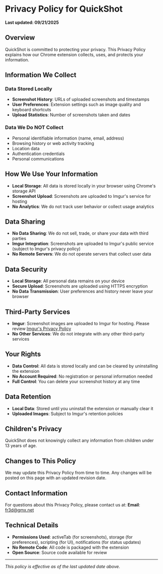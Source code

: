 # Privacy Policy for QuickShot

**Last updated: 09/21/2025**

## Overview

QuickShot is committed to protecting your privacy. This Privacy Policy explains how our Chrome extension collects, uses, and protects your information.

## Information We Collect

### Data Stored Locally
- **Screenshot History**: URLs of uploaded screenshots and timestamps
- **User Preferences**: Extension settings such as image quality and keyboard shortcuts
- **Upload Statistics**: Number of screenshots taken and dates

### Data We Do NOT Collect
- Personal identifiable information (name, email, address)
- Browsing history or web activity tracking
- Location data
- Authentication credentials
- Personal communications

## How We Use Your Information

- **Local Storage**: All data is stored locally in your browser using Chrome's storage API
- **Screenshot Upload**: Screenshots are uploaded to Imgur's service for hosting
- **No Analytics**: We do not track user behavior or collect usage analytics

## Data Sharing

- **No Data Sharing**: We do not sell, trade, or share your data with third parties
- **Imgur Integration**: Screenshots are uploaded to Imgur's public service (subject to Imgur's privacy policy)
- **No Remote Servers**: We do not operate servers that collect user data

## Data Security

- **Local Storage**: All personal data remains on your device
- **Secure Upload**: Screenshots are uploaded using HTTPS encryption
- **No Data Transmission**: User preferences and history never leave your browser

## Third-Party Services

- **Imgur**: Screenshot images are uploaded to Imgur for hosting. Please review [Imgur's Privacy Policy](https://imgur.com/privacy)
- **No Other Services**: We do not integrate with any other third-party services

## Your Rights

- **Data Control**: All data is stored locally and can be cleared by uninstalling the extension
- **No Account Required**: No registration or personal information needed
- **Full Control**: You can delete your screenshot history at any time

## Data Retention

- **Local Data**: Stored until you uninstall the extension or manually clear it
- **Uploaded Images**: Subject to Imgur's retention policies

## Children's Privacy

QuickShot does not knowingly collect any information from children under 13 years of age.

## Changes to This Policy

We may update this Privacy Policy from time to time. Any changes will be posted on this page with an updated revision date.

## Contact Information

For questions about this Privacy Policy, please contact us at:
**Email**: fr3d@gmx.net

## Technical Details

- **Permissions Used**: activeTab (for screenshots), storage (for preferences), scripting (for UI), notifications (for status updates)
- **No Remote Code**: All code is packaged with the extension
- **Open Source**: Source code available for review

---

*This policy is effective as of the last updated date above.*